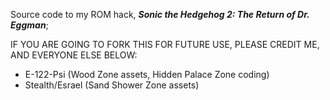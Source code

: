 Source code to my ROM hack, ***Sonic the Hedgehog 2: The Return of Dr. Eggman***;

IF YOU ARE GOING TO FORK THIS FOR FUTURE USE, PLEASE CREDIT ME, AND EVERYONE ELSE BELOW:
* E-122-Psi (Wood Zone assets, Hidden Palace Zone coding)
* Stealth/Esrael (Sand Shower Zone assets)
